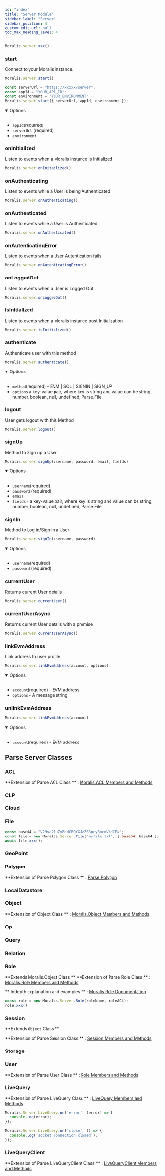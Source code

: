 ```yaml
---
id: "index"
title: "Server Module"
sidebar_label: "Server"
sidebar_position: 4
custom_edit_url: null
toc_max_heading_level: 4
---
```


```js
Moralis.server.xxx()
```
### start

Connect to your Moralis instance.

```js
Moralis.server.start()
```

```js
const serverUrl = "https://xxxxx/server";
const appId = "YOUR_APP_ID";
const environment = "YOUR_ENVIRONMENT"
Moralis.server.start({ serverUrl, appId, environment });
```
<details open><summary>Options</summary><br/>

- `appId`(required)
- `serverUrl` (required)
- `environment`

### onInitialized

Listen to events when a Moralis instance is Initialized

```js
Moralis.server.onInitailized()
```

### onAuthenticating

Listen to events while a User is being Authenticated

```js
Moralis.server.onAuthenticating()
```
### onAuthenticated

Listen to events while a User is Authenticated

```js
Moralis.server.onAuthenticated()
```

### onAutenticatingError

Listen to events when a User Autentication fails

```js
Moralis.server.onAutenticatingError()
```

### onLoggedOut

Listen to events when a User is Logged Out

```js
Moralis.server.onLoggedOut()
```

### isInitialized

Listen to events when a Moralis instance post Initialization
```js
Moralis.server.isInitialized()
```

### authenticate

Authenticate user with this method

```js
Moralis.server.authenticate()
```
<details open><summary>Options</summary><br/>

- `method`(required) - EVM | SOL | SIGNIN | SIGN_UP 
- `options` a key-value pair, where key is string and value can be string, number, boolean, null, undefined, Parse.File

### logout

User gets logout with this Method

```js
Moralis.server.logout()
```

### signUp
Method to Sign up a User


```js
Moralis.server.signUp(username, password, email, fields)
```
<details open><summary>Options</summary><br/>

- `username`(required)
- `password` (required)
- `email`
- `fields` - a key-value pair, where key is string and value can be string, number, boolean, null, undefined, Parse.File


### signIn

Method to Log in/Sign in a User

```js
Moralis.server.signIn(username, password)
```
<details open><summary>Options</summary><br/>

- `username`(required)
- `password` (required)

### currentUser

Returns current User details

```js
Moralis.server.currentUser()
```

### currentUserAsync

Returns current User details with a promise

```js
Moralis.server.currentUserAsync()
```

### linkEvmAddress

Link address to user profile

```js
Moralis.server.linkEvmAddress(account, options)
```
<details open><summary>Options</summary><br/>

- `account`(required) - EVM address
- `options` - A message string


### unlinkEvmAddress

```js
Moralis.server.linkEvmAddress(account)
```
<details open><summary>Options</summary><br/>

- `account`(required) - EVM address

## Parse Server Classes
### ACL
**Extension of Parse ACL Class ** : [Moralis.ACL Members and Methods ](https://parseplatform.org/Parse-SDK-JS/api/master/Parse.ACL.html)
### CLP

### Cloud
### File
```js
const base64 = "V29ya2luZyBhdCBQYXJzZSBpcyBncmVhdCE=";
const file = new Moralis.Server.File("myfile.txt", { base64: base64 });
await file.xxx();
```

### GeoPoint
### Polygon
**Extension of Parse Polygon Class ** : [Parse Polygon ](https://parseplatform.org/Parse-SDK-JS/api/master/Parse.Polygon.html)
### LocalDatastore
### Object
**Extension of Object Class ** : [Moralis.Object Members and Methods ](https://parseplatform.org/Parse-SDK-JS/api/master/Parse.Object.html)
### Op
### Query
### Relation
### Role
**Extends Moralis.Object Class **
**Extension of Parse Role Class ** : [Moralis.Role Members and Methods ](https://parseplatform.org/Parse-SDK-JS/api/master/Parse.Role.html)

** Indepth explanation and examples ** : [Moralis Role Documentation](https://docs.moralis.io/moralis-dapp/database/roles)

```js
const role = new Moralis.Server.Role(roleName, roleACL);
role.xxx() 
```

### Session
**Extends `Object` Class **

**Extension of Parse Session Class ** : [Session Members and Methods ](https://parseplatform.org/Parse-SDK-JS/api/master/Parse.Session.html)

### Storage

### User
**Extension of Parse User Class ** : [Role Members and Methods ](https://parseplatform.org/Parse-SDK-JS/api/master/Parse.User.html)

### LiveQuery
**Extension of Parse LiveQuery Class ** : [LiveQuery Members and Methods ](https://parseplatform.org/Parse-SDK-JS/api/master/Parse.LiveQuery.html)

```js
Moralis.Server.LiveQuery.on('error', (error) => {
  console.log(error);
});

Moralis.Server.LiveQuery.on('close', () => {
  console.log('socket connection closed');
});
```
### LiveQueryClient
**Extension of Parse LiveQueryClient Class ** : [LiveQueryClient Members and Methods ](https://parseplatform.org/Parse-SDK-JS/api/master/Parse.LiveQueryClient.html)


